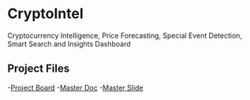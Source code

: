 # CryptoIntel

Cryptocurrency Intelligence, Price Forecasting, Special Event Detection, Smart Search and Insights Dashboard

## Project Files

-[Project Board](https://trello.com/b/7n0W8pcK/cryptocurrency-intelligence)
-[Master Doc](https://docs.google.com/document/d/1LmjX85DfC1iayxhNqgjlfTywghl9IkXysXaa-9LI93c/edit?usp=sharing)
-[Master Slide](https://docs.google.com/presentation/d/1r_D-LqoBpimc3TThSmnGZaplRkSYNfoTc6-dmRFbdkc/edit?usp=sharing)
